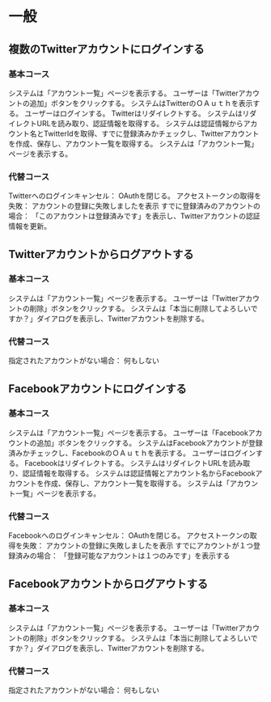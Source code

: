 # 一般

## 複数のTwitterアカウントにログインする

### 基本コース

システムは「アカウント一覧」ページを表示する。
ユーザーは「Twitterアカウントの追加」ボタンをクリックする。
システムはTwitterのＯＡｕｔｈを表示する。
ユーザーはログインする。
Twitterはリダイレクトする。
システムはリダイレクトURLを読み取り、認証情報を取得する。
システムは認証情報からアカウント名とTwitterIdを取得、すでに登録済みかチェックし、Twitterアカウントを作成、保存し、アカウント一覧を取得する。
システムは「アカウント一覧」ページを表示する。

### 代替コース

Twitterへのログインキャンセル：
OAuthを閉じる。
アクセストークンの取得を失敗：
アカウントの登録に失敗しましたを表示
すでに登録済みのアカウントの場合：
「このアカウントは登録済みです」を表示し、Twitterアカウントの認証情報を更新。

## Twitterアカウントからログアウトする

### 基本コース

システムは「アカウント一覧」ページを表示する。
ユーザーは「Twitterアカウントの削除」ボタンをクリックする。
システムは「本当に削除してよろしいですか？」ダイアログを表示し、Twitterアカウントを削除する。

### 代替コース

指定されたアカウントがない場合：
何もしない

## Facebookアカウントにログインする

### 基本コース

システムは「アカウント一覧」ページを表示する。
ユーザーは「Facebookアカウントの追加」ボタンをクリックする。
システムはFacebookアカウントが登録済みかチェックし、FacebookのＯＡｕｔｈを表示する。
ユーザーはログインする。
Facebookはリダイレクトする。
システムはリダイレクトURLを読み取り、認証情報を取得する。
システムは認証情報とアカウント名からFacebookアカウントを作成、保存し、アカウント一覧を取得する。
システムは「アカウント一覧」ページを表示する。

### 代替コース

Facebookへのログインキャンセル：
OAuthを閉じる。
アクセストークンの取得を失敗：
アカウントの登録に失敗しましたを表示
すでにアカウントが１つ登録済みの場合：
「登録可能なアカウントは１つのみです」を表示する

## Facebookアカウントからログアウトする

### 基本コース

システムは「アカウント一覧」ページを表示する。
ユーザーは「Twitterアカウントの削除」ボタンをクリックする。
システムは「本当に削除してよろしいですか？」ダイアログを表示し、Twitterアカウントを削除する。

### 代替コース

指定されたアカウントがない場合：
何もしない